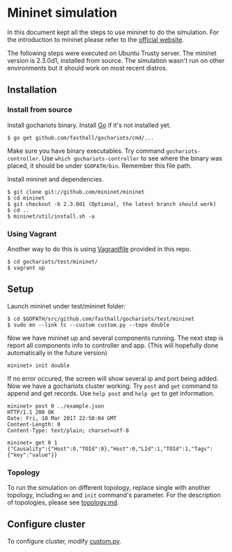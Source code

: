 # Mininet simulation

In this document kept all the steps to use mininet to do the simulation. For the introduction to mininet please refer to the [official website](http://mininet.org/).

The following steps were executed on Ubuntu Trusty server. The mininet version is 2.3.0d1, installed from source. The simulation wasn't run on other environments but it should work on most recent distros.

## Installation

### Install from source
Install gochariots binary. Install [Go](https://golang.org/doc/install#install) if it's not installed yet.
```
$ go get github.com/fasthall/gochariots/cmd/...
```
Make sure you have binary executables. Try command `gochariots-controller`. Use `which gochariots-controller` to see where the binary was placed, it should be under `$GOPATH/bin`. Remember this file path.

Install mininet and dependencies.
```
$ git clone git://github.com/mininet/mininet
$ cd mininet
$ git checkout -b 2.3.0d1 (Optional, the latest branch should work)
$ cd ..
$ mininet/util/install.sh -a
```

### Using Vagrant
Another way to do this is using [Vagrantfile](../test/mininet/Vagrantfile) provided in this repo. 
```
$ cd gochariots/test/mininet/
$ vagrant up
```

## Setup

Launch mininet under test/mininet folder:
```
$ cd $GOPATH/src/github.com/fasthall/gochariots/test/mininet
$ sudo mn --link tc --custom custom.py --topo double
```
Now we have mininet up and several components running. The next step is report all components info to controller and app. (This will hopefully done automatically in the future version)
```
mininet> init double
```
If no error occured, the screen will show several ip and port being added. Now we have a gochariots cluster working. Try `post` and `get` command to append and get records. Use `help post` and `help get` to get information.
```
mininet> post 0 ../example.json
HTTP/1.1 200 OK
Date: Fri, 10 Mar 2017 22:50:04 GMT
Content-Length: 0
Content-Type: text/plain; charset=utf-8

mininet> get 0 1
{"Causality":{"Host":0,"TOId":0},"Host":0,"LId":1,"TOId":1,"Tags":{"key":"value"}}
```

### Topology
To run the simulation on different topology, replace single with another topology, including `mn` and `init` command's parameter. For the description of topologies, please see [topology.md](topology.md).

## Configure cluster
To configure cluster, modify [custom.py](../test/mininet/custom.py).